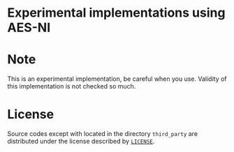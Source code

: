 Experimental implementations using AES-NI
====

# Note

This is an experimental implementation, be careful when you use. Validity of this implementation is not checked so much.

# License

Source codes except with located in the directory `third_party` are distributed under the license described by [`LICENSE`](./LICENSE).
